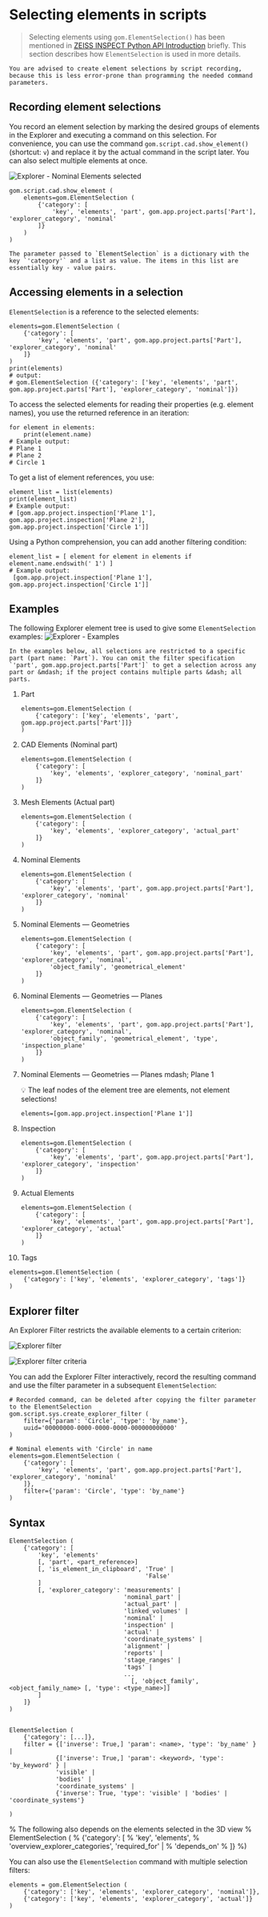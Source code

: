# Selecting elements in scripts

> Selecting elements using `gom.ElementSelection()` has been mentioned in [ZEISS INSPECT Python API Introduction](python_api_introduction.md) briefly. This section describes how `ElementSelection` is used in more details.

```{note}
You are advised to create element selections by script recording, because this is less error-prone than programming the needed command parameters.
```

## Recording element selections

You record an element selection by marking the desired groups of elements in the Explorer and executing a command on this selection. For convenience, you can use the command `gom.script.cad.show_element()` (shortcut: `v`) and replace it by the actual command in the script later. You can also select multiple elements at once.

![Explorer - Nominal Elements selected](assets/explorer-element_selection-1.png)

```{code-block} python
gom.script.cad.show_element (
    elements=gom.ElementSelection (
        {'category': [
            'key', 'elements', 'part', gom.app.project.parts['Part'], 'explorer_category', 'nominal'
        ]}
    )
)
```

```{note}
The parameter passed to `ElementSelection` is a dictionary with the key `'category'` and a list as value. The items in this list are essentially key - value pairs.
```

## Accessing elements in a selection

`ElementSelection` is a reference to the selected elements:

```{code-block} Python
elements=gom.ElementSelection (
    {'category': [
        'key', 'elements', 'part', gom.app.project.parts['Part'], 'explorer_category', 'nominal'
    ]}
)
print(elements)
# output: 
# gom.ElementSelection ({'category': ['key', 'elements', 'part', gom.app.project.parts['Part'], 'explorer_category', 'nominal']})
```

To access the selected elements for reading their properties (e.g. element names), you use the returned reference in an iteration:

```{code-block} Python
for element in elements:
    print(element.name)
# Example output:
# Plane 1
# Plane 2
# Circle 1
```

To get a list of element references, you use:

```{code-block} Python
element_list = list(elements)
print(element_list)
# Example output: 
# [gom.app.project.inspection['Plane 1'], gom.app.project.inspection['Plane 2'], gom.app.project.inspection['Circle 1']]
```  

Using a Python comprehension, you can add another filtering condition:

```{code-block} Python
element_list = [ element for element in elements if element.name.endswith(' 1') ]
# Example output:
 [gom.app.project.inspection['Plane 1'], gom.app.project.inspection['Circle 1']]
```

## Examples

The following Explorer element tree is used to give some `ElementSelection` examples:
![Explorer - Examples](assets/explorer-elements_with_labels.png)

```{note}
In the examples below, all selections are restricted to a specific part (part name: `Part`). You can omit the filter specification `'part', gom.app.project.parts['Part']` to get a selection across any part or &mdash; if the project contains multiple parts &dash; all parts.
```

1. Part

   ```{code-block} Python
   elements=gom.ElementSelection (
       {'category': ['key', 'elements', 'part', gom.app.project.parts['Part']]}
   )
   ```

2. CAD Elements (Nominal part)
   
   ```{code-block} Python
   elements=gom.ElementSelection (
       {'category': [
           'key', 'elements', 'explorer_category', 'nominal_part'
       ]}
   )
   ```
   
3. Mesh Elements (Actual part)

   ```{code-block} Python
   elements=gom.ElementSelection (
       {'category': [
           'key', 'elements', 'explorer_category', 'actual_part'
       ]}
   )
   ```
   
4. Nominal Elements

   ```
   elements=gom.ElementSelection (
       {'category': [
           'key', 'elements', 'part', gom.app.project.parts['Part'], 'explorer_category', 'nominal'
       ]}
   )
   ```
   
5. Nominal Elements &mdash; Geometries
   
   ```{code-block} Python
   elements=gom.ElementSelection (
       {'category': [
           'key', 'elements', 'part', gom.app.project.parts['Part'], 'explorer_category', 'nominal',
           'object_family', 'geometrical_element'
       ]}
   )
   ```
   
6. Nominal Elements &mdash; Geometries &mdash; Planes 

   ```{code-block} Python
   elements=gom.ElementSelection (
       {'category': [
           'key', 'elements', 'part', gom.app.project.parts['Part'], 'explorer_category', 'nominal',
           'object_family', 'geometrical_element', 'type', 'inspection_plane'
       ]}
   )
   ```
   
7. Nominal Elements &mdash; Geometries &mdash; Planes mdash; Plane 1 

   💡 The leaf nodes of the element tree are elements, not element selections!

   ```{code-block} Python
   elements=[gom.app.project.inspection['Plane 1']]
   ```
   
8. Inspection

   ```{code-block} Python
   elements=gom.ElementSelection (
       {'category': [
           'key', 'elements', 'part', gom.app.project.parts['Part'], 'explorer_category', 'inspection'
       ]}
   )
   ```

9. Actual Elements

   ```{code-block} Python
   elements=gom.ElementSelection (
       {'category': [
           'key', 'elements', 'part', gom.app.project.parts['Part'], 'explorer_category', 'actual'
       ]}
   )
   ```
   
10. Tags

   ```{code-block} Python
   elements=gom.ElementSelection (
       {'category': ['key', 'elements', 'explorer_category', 'tags']}
   )
   ```

## Explorer filter

An Explorer Filter restricts the available elements to a certain criterion:

![Explorer filter](assets/explorer-filter-1.png)

![Explorer filter criteria](assets/explorer-filter-2.png)

You can add the Explorer Filter interactively, record the resulting command and use the filter parameter in a subsequent `ElementSelection`:

```{code-block} Python
# Recorded command, can be deleted after copying the filter parameter to the ElementSelection
gom.script.sys.create_explorer_filter (
	filter={'param': 'Circle', 'type': 'by_name'}, 
	uuid='00000000-0000-0000-0000-000000000000'
)

# Nominal elements with 'Circle' in name
elements=gom.ElementSelection (
    {'category': [
        'key', 'elements', 'part', gom.app.project.parts['Part'], 'explorer_category', 'nominal'
    ]},
    filter={'param': 'Circle', 'type': 'by_name'}
)
```

## Syntax

```{code-block}
ElementSelection (
    {'category': [
        'key', 'elements'
        [, 'part', <part_reference>]
        [, 'is_element_in_clipboard', 'True' |
                                      'False'
        ]
        [, 'explorer_category': 'measurements' |
                                'nominal_part' |
                                'actual_part' |
                                'linked_volumes' |
                                'nominal' | 
                                'inspection' | 
                                'actual' | 
                                'coordinate_systems' |
                                'alignment' |
                                'reports' | 
                                'stage_ranges' |
                                'tags' | 
                                ... 
                                  [, 'object_family', <object_family_name> [, 'type': <type_name>]]
        ]
    ]}
)


ElementSelection (
    {'category': [...]},
    filter = {['inverse': True,] 'param': <name>, 'type': 'by_name' } |
             {['inverse': True,] 'param': <keyword>, 'type': 'by_keyword' } |
             'visible' |
             'bodies' |
             'coordinate_systems' |
             {'inverse': True, 'type': 'visible' | 'bodies' | 'coordinate_systems'}
             
)
```

% The following also depends on the elements selected in the 3D view
% ElementSelection (
%    {'category': [
%        'key', 'elements',
%        'overview_explorer_categories', 'required_for' | 
%                                        'depends_on'
%    ]}
%)

You can also use the `ElementSelection` command with multiple selection filters:

```{code-block} Python
elements = gom.ElementSelection (
    {'category': ['key', 'elements', 'explorer_category', 'nominal']},
    {'category': ['key', 'elements', 'explorer_category', 'actual']}
)
```
